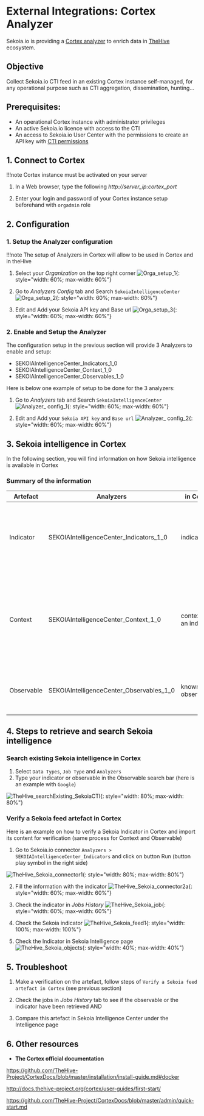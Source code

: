 # External Integrations: Cortex Analyzer

Sekoia.io is providing a [Cortex analyzer](https://github.com/TheHive-Project/Cortex-Analyzers/tree/master/analyzers/SEKOIAIntelligenceCenter) to enrich data in [TheHive](https://thehive-project.org/) ecosystem.

## Objective

Collect Sekoia.io CTI feed in an existing Cortex instance self-managed, for any operational purpose such as CTI aggregation, dissemination, hunting...

## Prerequisites:

- An operational Cortex instance with administrator privileges
- An active Sekoia.io licence with access to the CTI
- An access to Sekoia.io User Center with the permissions to create an API key with [CTI permissions](https://docs.sekoia.io/getting_started/Permissions/#cti-permissions)

## 1. Connect to Cortex

!!!note
    Cortex instance must be activated on your server

1. In a Web browser, type the following	_http://server_ip:cortex_port_

2. Enter your login and password of your Cortex instance setup beforehand with `orgadmin` role


## 2. Configuration

### 1. Setup the Analyzer configuration

!!!note
    The setup of Analyzers in Cortex will allow to be used in Cortex and in theHive

   1. Select your _Organization_ on the top right corner
![Orga_setup_1](/assets/intelligence_center/orga_setup_1.png){: style="width: 60%; max-width: 60%"}

   2. Go to _Analyzers Config_ tab and Search `SekoiaIntelligenceCenter`
![Orga_setup_2](/assets/intelligence_center/orga_setup_2.png){: style="width: 60%; max-width: 60%"}

   3. Edit and Add your Sekoia API key and Base url
![Orga_setup_3](/assets/intelligence_center/orga_setup_3.png){: style="width: 60%; max-width: 60%"}



### 2. Enable and Setup the Analyzer

The configuration setup in the previous section  will provide 3 Analyzers to enable and setup:

- SEKOIAIntelligenceCenter_Indicators_1_0 
- SEKOIAIntelligenceCenter_Context_1_0
- SEKOIAIntelligenceCenter_Observables_1_0

Here is below one example of setup to be done for the 3 analyzers:

   1. Go to _Analyzers_ tab and Search `SekoiaIntelligenceCenter`
![Analyzer_ config_1](/assets/intelligence_center/analyzer_config_1.png){: style="width: 60%; max-width: 60%"}

   2. Edit and Add your `Sekoia API key` and `Base url`
![Analyzer_ config_2](/assets/intelligence_center/analyzer_config_2.png){: style="width: 60%; max-width: 60%"}


## 3. Sekoia intelligence in Cortex

In the following section, you will find information on how Sekoia intelligence is available in Cortex

### Summary of the information

|Artefact|Analyzers|in Cortex|in Sekoia.io|
|--|--|--|--|
|Indicator|SEKOIAIntelligenceCenter_Indicators_1_0 |indicators|Details of an Indicator. The indicator is found under objects tab of Intelligence page|
|Context|SEKOIAIntelligenceCenter_Context_1_0|context of an indicator|Side details in an indicator (Related threats, Linked Observables, Latest reports, Indicator types, Kill chain)|
|Observable|SEKOIAIntelligenceCenter_Observables_1_0|known observables|Observable under observables tab  of Intelligence page|

## 4. Steps to retrieve and search Sekoia intelligence

### Search existing Sekoia intelligence in Cortex

1. Select `Data Types`, `Job Type` and `Analyzers`
2. Type your indicator or observable in the Observable search bar (here is an example with `Google`)

![TheHive_searchExisting_SekoiaCTI](/assets/intelligence_center/searchExisting_SekoiaCTI.png){: style="width: 80%; max-width: 80%"}

### Verify a Sekoia feed artefact in Cortex

Here is an example on how to verify a Sekoia Indicator in Cortex and import its content for verification (same process for Context and Observable)

1. Go to Sekoia.io connector    `Analyzers > SEKOIAIntelligenceCenter_Indicators` and click on button Run (button play symbol in the right side)

![TheHive_Sekoia_connector1](/assets/intelligence_center/search_SekoiaCTI-1_indicators.png){: style="width: 80%; max-width: 80%"}

2. Fill the information with the indicator
![TheHive_Sekoia_connector2a](/assets/intelligence_center/search_SekoiaCTI-2_indicators.png){: style="width: 60%; max-width: 60%"}

3. Check the indicator in _Jobs History_
![TheHive_Sekoia_job](/assets/intelligence_center/search_SekoiaCTI-3_indicators.png){: style="width: 60%; max-width: 60%"}

4. Check the Sekoia indicator 
![TheHive_Sekoia_feed1](/assets/intelligence_center/search_SekoiaCTI-4_indicators.png){: style="width: 100%; max-width: 100%"}

5. Check the Indicator in Sekoia Intelligence page
![TheHive_Sekoia_objects](/assets/intelligence_center/searchCTI_Sekoia_objects.png){: style="width: 40%; max-width: 40%"}


## 5. Troubleshoot

1. Make a verification on the artefact, follow steps of `Verify a Sekoia feed artefact in Cortex` (see previous section)

2. Check the jobs in _Jobs History_ tab to see if the observable or the indicator have been retrieved AND 

3. Compare this artefact in Sekoia Intelligence Center under the Intelligence page

## 6. Other resources

- **The Cortex official documentation**

https://github.com/TheHive-Project/CortexDocs/blob/master/installation/install-guide.md#docker

http://docs.thehive-project.org/cortex/user-guides/first-start/

https://github.com/TheHive-Project/CortexDocs/blob/master/admin/quick-start.md
